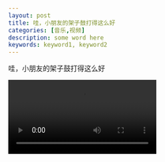 ```yaml
---
layout: post
title: 哇，小朋友的架子鼓打得这么好
categories: [音乐,视频]
description: some word here
keywords: keyword1, keyword2
---
```


哇，小朋友的架子鼓打得这么好  


<video><source src="https://goindex.warden22.workers.dev/哇，小朋友的架子鼓打得这么好.mp4" type="video/mp4"></video>
